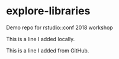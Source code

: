 # explore-libraries
Demo repo for rstudio::conf 2018 workshop

This is a line I added locally.

This is a line I added from GitHub.
